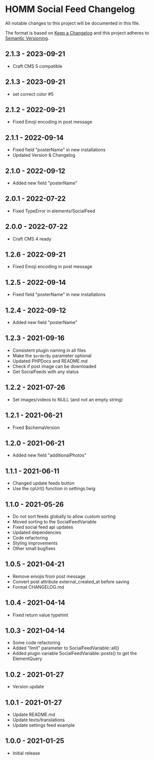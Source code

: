 # HOMM Social Feed Changelog

All notable changes to this project will be documented in this file.

The format is based on [Keep a Changelog](http://keepachangelog.com/) and this project adheres
to [Semantic Versioning](http://semver.org/).

## 2.1.3 - 2023-09-21

- Craft CMS 5 compatible

## 2.1.3 - 2023-09-21

- set correct color #5

## 2.1.2 - 2022-09-21

- Fixed Emoji encoding in post message

## 2.1.1 - 2022-09-14

- Fixed field "posterName" in new installations
- Updated Version & Changelog

## 2.1.0 - 2022-09-12

- Added new field "posterName"

## 2.0.1 - 2022-07-22

- Fixed TypeError in elements/SocialFeed

## 2.0.0 - 2022-07-22

- Craft CMS 4 ready

## 1.2.6 - 2022-09-21

- Fixed Emoji encoding in post message

## 1.2.5 - 2022-09-14

- Fixed field "posterName" in new installations

## 1.2.4 - 2022-09-12

- Added new field "posterName"

## 1.2.3 - 2021-09-16

- Consistent plugin naming in all files
- Make the `$orderBy` parameter optional
- Updated PHPDocs and README.md
- Check if post image can be downloaded
- Get SocialFeeds with any status

## 1.2.2 - 2021-07-26

- Set images/videos to NULL (and not an empty string)

## 1.2.1 - 2021-06-21

- Fixed $schemaVersion

## 1.2.0 - 2021-06-21

- Added new field "additionalPhotos"

## 1.1.1 - 2021-06-11

- Changed update feeds button
- Use the cpUrl() function in settings.twig

## 1.1.0 - 2021-05-26

- Do not sort feeds globally to allow custom sorting
- Moved sorting to the SocialFeedVariable
- Fixed social feed api updates
- Updated dependencies
- Code refactoring
- Styling improvements
- Other small bugfixes

## 1.0.5 - 2021-04-21

- Remove emojis from post message
- Convert post attribute external_created_at before saving
- Format CHANGELOG.md

## 1.0.4 - 2021-04-14

- Fixed return value typehint

## 1.0.3 - 2021-04-14

- Some code refactoring
- Added "limit" parameter to SocialFeedVariable::all()
- Added plugin variable SocialFeedVariable::posts() to get the ElementQuery

## 1.0.2 - 2021-01-27

- Version update

## 1.0.1 - 2021-01-27

- Update README.md
- Update texts/translations
- Update settings feed example

## 1.0.0 - 2021-01-25

- Initial release
